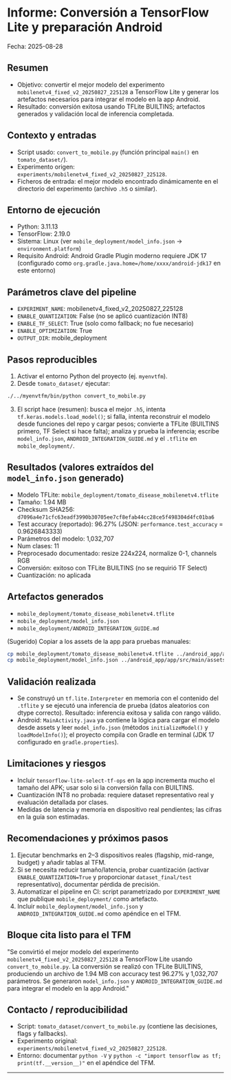 # Informe: Conversión a TensorFlow Lite y preparación Android

Fecha: 2025-08-28

Resumen
-------
- Objetivo: convertir el mejor modelo del experimento `mobilenetv4_fixed_v2_20250827_225128` a TensorFlow Lite y generar los artefactos necesarios para integrar el modelo en la app Android.
- Resultado: conversión exitosa usando TFLite BUILTINS; artefactos generados y validación local de inferencia completada.

Contexto y entradas
--------------------
- Script usado: `convert_to_mobile.py` (función principal `main()` en `tomato_dataset/`).
- Experimento origen: `experiments/mobilenetv4_fixed_v2_20250827_225128`.
- Ficheros de entrada: el mejor modelo encontrado dinámicamente en el directorio del experimento (archivo `.h5` o similar).

Entorno de ejecución
--------------------
- Python: 3.11.13
- TensorFlow: 2.19.0
- Sistema: Linux (ver `mobile_deployment/model_info.json` → `environment.platform`)
- Requisito Android: Android Gradle Plugin moderno requiere JDK 17 (configurado como `org.gradle.java.home=/home/xxxx/android-jdk17` en este entorno)

Parámetros clave del pipeline
-----------------------------
- `EXPERIMENT_NAME`: mobilenetv4_fixed_v2_20250827_225128
- `ENABLE_QUANTIZATION`: False (no se aplicó cuantización INT8)
- `ENABLE_TF_SELECT`: True (solo como fallback; no fue necesario)
- `ENABLE_OPTIMIZATION`: True
- `OUTPUT_DIR`: mobile_deployment

Pasos reproducibles
-------------------
1. Activar el entorno Python del proyecto (ej. `myenvtfm`).
2. Desde `tomato_dataset/` ejecutar:

```bash
./../myenvtfm/bin/python convert_to_mobile.py
```

3. El script hace (resumen): busca el mejor `.h5`, intenta `tf.keras.models.load_model()`; si falla, intenta reconstruir el modelo desde funciones del repo y cargar pesos; convierte a TFLite (BUILTINS primero, TF Select si hace falta); analiza y prueba la inferencia; escribe `model_info.json`, `ANDROID_INTEGRATION_GUIDE.md` y el `.tflite` en `mobile_deployment/`.

Resultados (valores extraídos del `model_info.json` generado)
----------------------------------------------------------
- Modelo TFLite: `mobile_deployment/tomato_disease_mobilenetv4.tflite`
- Tamaño: 1.94 MB
- Checksum SHA256: `d7096a4e71cfc63eadf3990b30705ee7cf8efab44cc28ce5f498304d4fc01ba6`
- Test accuracy (reportado): 96.27% (JSON: `performance.test_accuracy` = 0.9626843333)
- Parámetros del modelo: 1,032,707
- Num clases: 11
- Preprocesado documentado: resize 224x224, normalize 0-1, channels RGB
- Conversión: exitoso con TFLite BUILTINS (no se requirió TF Select)
- Cuantización: no aplicada

Artefactos generados
---------------------
- `mobile_deployment/tomato_disease_mobilenetv4.tflite`
- `mobile_deployment/model_info.json`
- `mobile_deployment/ANDROID_INTEGRATION_GUIDE.md`

(Sugerido) Copiar a los assets de la app para pruebas manuales:

```bash
cp mobile_deployment/tomato_disease_mobilenetv4.tflite ../android_app/app/src/main/assets/
cp mobile_deployment/model_info.json ../android_app/app/src/main/assets/
```

Validación realizada
--------------------
- Se construyó un `tf.lite.Interpreter` en memoria con el contenido del `.tflite` y se ejecutó una inferencia de prueba (datos aleatorios con dtype correcto). Resultado: inferencia exitosa y salida con rango válido.
- Android: `MainActivity.java` ya contiene la lógica para cargar el modelo desde assets y leer `model_info.json` (métodos `initializeModel()` y `loadModelInfo()`); el proyecto compila con Gradle en terminal (JDK 17 configurado en `gradle.properties`).

Limitaciones y riesgos
----------------------
- Incluir `tensorflow-lite-select-tf-ops` en la app incrementa mucho el tamaño del APK; usar solo si la conversión falla con BUILTINS.
- Cuantización INT8 no probada: requiere dataset representativo real y evaluación detallada por clases.
- Medidas de latencia y memoria en dispositivo real pendientes; las cifras en la guía son estimadas.

Recomendaciones y próximos pasos
--------------------------------
1. Ejecutar benchmarks en 2–3 dispositivos reales (flagship, mid-range, budget) y añadir tablas al TFM.
2. Si se necesita reducir tamaño/latencia, probar cuantización (activar `ENABLE_QUANTIZATION=True` y proporcionar `dataset_final/test` representativo), documentar pérdida de precisión.
3. Automatizar el pipeline en CI: script parametrizado por `EXPERIMENT_NAME` que publique `mobile_deployment/` como artefacto.
4. Incluir `mobile_deployment/model_info.json` y `ANDROID_INTEGRATION_GUIDE.md` como apéndice en el TFM.

Bloque cita listo para el TFM
---------------------------
"Se convirtió el mejor modelo del experimento `mobilenetv4_fixed_v2_20250827_225128` a TensorFlow Lite usando `convert_to_mobile.py`. La conversión se realizó con TFLite BUILTINS, produciendo un archivo de 1.94 MB con accuracy test 96.27% y 1,032,707 parámetros. Se generaron `model_info.json` y `ANDROID_INTEGRATION_GUIDE.md` para integrar el modelo en la app Android."

Contacto / reproducibilidad
--------------------------
- Script: `tomato_dataset/convert_to_mobile.py` (contiene las decisiones, flags y fallbacks).
- Experimento original: `experiments/mobilenetv4_fixed_v2_20250827_225128`.
- Entorno: documentar `python -V` y `python -c "import tensorflow as tf; print(tf.__version__)"` en el apéndice del TFM.

---

